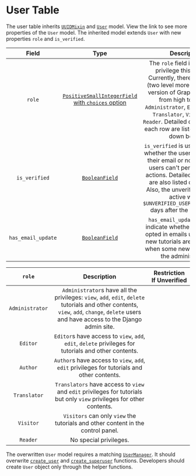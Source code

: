 # User Table 

The user table inherits [`UUIDMixin`](./mixins.md#UUIDMixin) and [`User`](https://docs.djangoproject.com/en/3.2/ref/contrib/auth/) model. View the link to see more properties of the `User` model. The inherited model extends `User` with new properties `role` and `is_verified`. 

|       Field        |                             Type                             |                         Description                          |
| :----------------: | :----------------------------------------------------------: | :----------------------------------------------------------: |
|       `role`       | [`PositiveSmallIntegerField` with `choices` option](https://docs.djangoproject.com/en/3.2/ref/models/fields/#positivesmallintegerfield) | The `role` field indicates the privilege this user has. Currently, there are 6 levels (two level more than the first version of Graphery). Listed from high to low are `Administrator`, `Editor`, `Author`, `Translator`, `Visitor`, and `Reader`. Detailed descriptions of each row are listed in the table down below. |
|   `is_verified`    | [`BooleanField`](https://docs.djangoproject.com/en/3.2/ref/models/fields/#booleanfield) | `is_verified` is used to indicate whether the user has validated their email or not. Unverified users can't perform certain actions. Detailed descriptions are also listed down below. Also, the unverified users are active within <a id="UNVERIFIED_USER_REMOVE_AFTER">`$UNVERIFIED_USER_REMOVE_AFTER` </a>days after the registration. |
| `has_email_update` | [`BooleanField`](https://docs.djangoproject.com/en/3.2/ref/models/fields/#booleanfield) | `has_email_update` is used to indicate whether the user has opted in emails updates when new tutorials are published or when some news is shared by the administrators. |

|     `role`      |                         Description                          | Restriction If Unverified |
| :-------------: | :----------------------------------------------------------: | ------------------------- |
| `Administrator` | `Administrator`s have all the privileges: `view`, `add`, `edit`, `delete` tutorials and other contents, `view`,  `add`, `change`, `delete` users and have access to the Django admin site. |                           |
|    `Editor`     | `Editor`s have access to `view`,  `add`, `edit`, `delete` privileges for tutorials and other contents. |                           |
|    `Author`     | `Author`s have access to `view`, `add`, `edit` privileges for tutorials and other contents. |                           |
|  `Translator`   | `Translators` have access to `view` and `edit` privileges for tutorials but only `view` privileges for other contents. |                           |
|    `Visitor`    | `Visitors` can only `view` the tutorials and other content in the control panel. |                           |
|    `Reader`     |                    No special privileges.                    |                           |

The overwritten `User` model requires a matching [`UserManager`](https://github.com/django/django/blob/main/django/contrib/auth/models.py#L129). It should overwrite [`create_user`](https://github.com/django/django/blob/854e9b066850b9b4eb1171966e996322b2c16d27/django/contrib/auth/models.py#L149) and [`create_superuser`](https://github.com/django/django/blob/main/django/contrib/auth/models.py#L154) functions. Developers should create `User` object only through the helper functions. 
